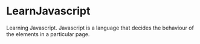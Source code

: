 # LearnJavascript
Learning Javascript.
Javascript is a language that decides the behaviour of the elements in a particular page.
